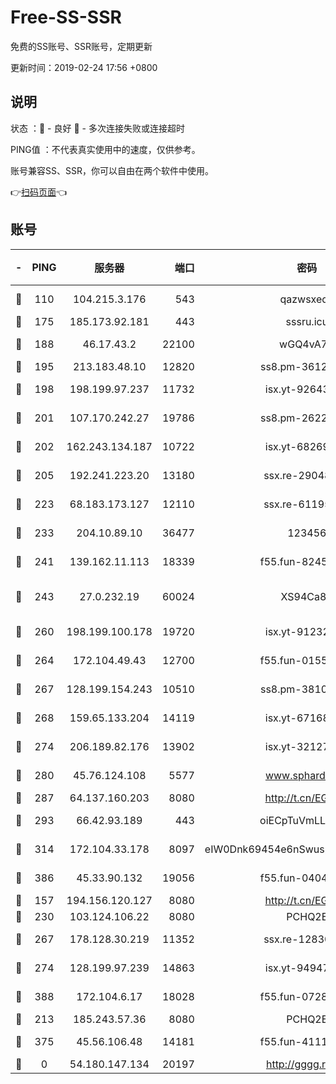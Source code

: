 # Free-SS-SSR

免费的SS账号、SSR账号，定期更新

更新时间：2019-02-24 17:56 +0800

## 说明

状态     ：🙂 - 良好 🙁 - 多次连接失败或连接超时

PING值   ：不代表真实使用中的速度，仅供参考。

账号兼容SS、SSR，你可以自由在两个软件中使用。

👉[扫码页面](https://liesauer.github.io/free-ss-ssr.github.io/)👈

## 账号

|-|PING|服务器|端口|密码|加密方式|区域|
|:----:|:----:|:-----:|-----:|:----:|:----:|:----:|
|🙂|110|104.215.3.176|543|qazwsxedc|aes-256-gcm|JP|
|🙂|175|185.173.92.181|443|sssru.icu|rc4-md5|RU|
|🙂|188|46.17.43.2|22100|wGQ4vA7D|aes-256-gcm|RU|
|🙂|195|213.183.48.10|12820|ss8.pm-36124269|rc4-md5|RU|
|🙂|198|198.199.97.237|11732|isx.yt-92643229|aes-256-cfb|US|
|🙂|201|107.170.242.27|19786|ss8.pm-26221677|aes-256-cfb|US|
|🙂|202|162.243.134.187|10722|isx.yt-68269758|aes-256-cfb|US|
|🙂|205|192.241.223.20|13180|ssx.re-29048876|aes-256-cfb|US|
|🙂|223|68.183.173.127|12110|ssx.re-61195437|aes-256-cfb|US|
|🙂|233|204.10.89.10|36477|123456|aes-256-cfb|US|
|🙂|241|139.162.11.113|18339|f55.fun-82455292|aes-256-cfb|SG|
|🙂|243|27.0.232.19|60024|XS94Ca8K|xchacha20-ietf-poly1305|HK|
|🙂|260|198.199.100.178|19720|isx.yt-91232845|aes-256-cfb|US|
|🙂|264|172.104.49.43|12700|f55.fun-01558008|aes-256-cfb|SG|
|🙂|267|128.199.154.243|10510|ss8.pm-38103435|aes-256-cfb|SG|
|🙂|268|159.65.133.204|14119|isx.yt-67168990|aes-256-cfb|SG|
|🙂|274|206.189.82.176|13902|isx.yt-32127764|aes-256-cfb|SG|
|🙂|280|45.76.124.108|5577|www.sphard.com|aes-256-cfb|AU|
|🙂|287|64.137.160.203|8080|http://t.cn/EGJIyrl|rc4-md5|CA|
|🙂|293|66.42.93.189|443|oiECpTuVmLLxk4Ts|aes-256-cfb|US|
|🙂|314|172.104.33.178|8097|eIW0Dnk69454e6nSwuspv9DmS201tQ0D|aes-256-cfb|SG|
|🙂|386|45.33.90.132|19056|f55.fun-04047720|aes-256-cfb|US|
|🙂|157|194.156.120.127|8080|http://t.cn/EGJIyrl|rc4-md5|RU|
|🙂|230|103.124.106.22|8080|PCHQ2E|rc4-md5|US|
|🙂|267|178.128.30.219|11352|ssx.re-12830848|aes-256-cfb|SG|
|🙂|274|128.199.97.239|14863|isx.yt-94947792|aes-256-cfb|SG|
|🙂|388|172.104.6.17|18028|f55.fun-07282375|aes-256-cfb|US|
|🙁|213|185.243.57.36|8080|PCHQ2E|rc4-md5|US|
|🙁|375|45.56.106.48|14181|f55.fun-41115808|aes-256-cfb|US|
|🙁|0|54.180.147.134|20197|http://gggg.rocks|chacha20|KR|
